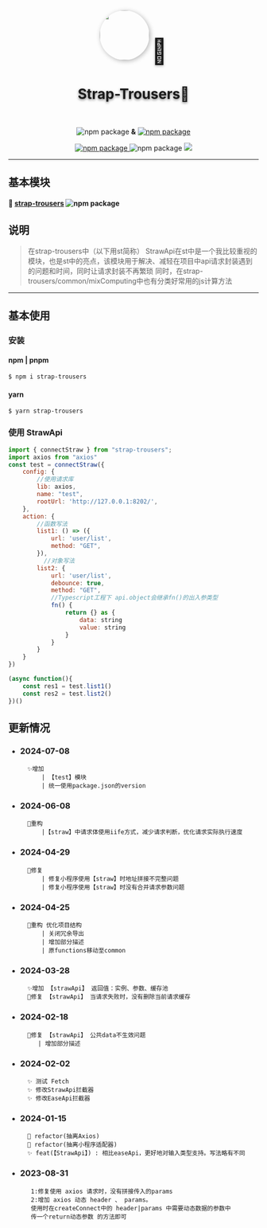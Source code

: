 <p align="center">
<p align="center">
<img src="https://pd-base.oss-cn-heyuan.aliyuncs.com/strap-trousers.png" width="100px" style="border-radius:50px;box-shadow:#B5B5B5 2px 2px 10px;"/>
<a style="font-size:50px;text-shadow:#B5B5B5 0px 2px 5px; ">🐣</a>
</p>
 <h1 align="center" style="text-shadow:#767676 0px 2px 5px;">
    Strap-Trousers🍼
 </h1>
 </br>
</p>
 <p align="center">
    <img src="https://badgen.net/badge/🍭/typeScript/blue?icon=typescript" alt="npm package">
     <strong>&</strong>
    <a href="https://www.npmjs.com/package/strap-trousers"><img src="https://badgen.net/badge/🐣/Strap-Trousers/cyan?icon=npm" alt="npm package"> </a>
    <p align="center">
  <a href="https://www.npmjs.com/package/strap-trousers">
    <img src="https://badgen.net/npm/v/strap-trousers" alt="npm package">
  </a>
    <img src="https://badgen.net/npm/dt/strap-trousers" alt="npm package">
    <img src='https://badgen.net/badge/icon/typescript?icon=typescript&label'/>
</p>

 </p>

---

## 基本模块

#### 🐣 <a href="https://www.npmjs.com/package/strap-trousers">strap-trousers</a> <a><img src="https://badgen.net/npm/v/strap-trousers" alt="npm package"></a>

## 说明
> 在strap-trousers中（以下用st简称）
  StrawApi在st中是一个我比较重视的模块，也是st中的亮点，该模块用于解决、减轻在项目中api请求封装遇到的问题和时间，同时让请求封装不再繁琐
  同时，在strap-trousers/common/mixComputing中也有分类好常用的js计算方法

---
## 基本使用
### 安装
#### npm | pnpm
```
$ npm i strap-trousers
```
#### yarn  
```
$ yarn strap-trousers
```
### 使用 StrawApi
```js
import { connectStraw } from "strap-trousers";
import axios from "axios"
const test = connectStraw({
    config: {
        //使用请求库
        lib: axios,
        name: "test",
        rootUrl: 'http://127.0.0.1:8202/',
    },
    action: {
        //函数写法
        list1: () => ({
            url: 'user/list',
            method: "GET",
        }),
          //对象写法
        list2: {
            url: 'user/list',
            debounce: true,
            method: "GET",
            //Typescript工程下 api.object会继承fn()的出入参类型
            fn() {
                return {} as {
                    data: string
                    value: string
                }
            }
        }
    }
})

(async function(){
    const res1 = test.list1()
    const res2 = test.list2()
})()
```
## 更新情况

- ### 2024-07-08

        ✨增加 
            | 【test】模块
            | 统一使用package.json的version
- ### 2024-06-08

        🦄重构 
            |【straw】中请求体使用iife方式，减少请求判断，优化请求实际执行速度
            
- ### 2024-04-29

        🐞修复 
            | 修复小程序使用【straw】时地址拼接不完整问题
            | 修复小程序使用【straw】时没有合并请求参数问题

- ### 2024-04-25

        🦄重构 优化项目结构
            | 关闭冗余导出
            | 增加部分描述
            | 原functions移动至common

- ### 2024-03-28

        ✨增加 【strawApi】 返回值：实例、参数、缓存池
        🐞修复 【strawApi】 当请求失败时，没有删除当前请求缓存

- ### 2024-02-18

        🐞修复 【strawApi】 公共data不生效问题
           | 增加部分描述

- ### 2024-02-02

        ✨ 测试 Fetch
        ✨ 修改StrawApi拦截器
        ✨ 修改EaseApi拦截器

- ### 2024-01-15

        🦄 refactor(抽离Axios)
        🦄 refactor(抽离小程序适配器)
        ✨ feat(【StrawApi】) : 相比easeApi，更好地对输入类型支持。写法略有不同

- ### 2023-08-31

         1:修复使用 axios 请求时，没有拼接传入的params
         2:增加 axios 动态 header 、 params。
         使用时在createConnect中的 header|params 中需要动态数据的参数中
         传一个return动态参数 的方法即可
